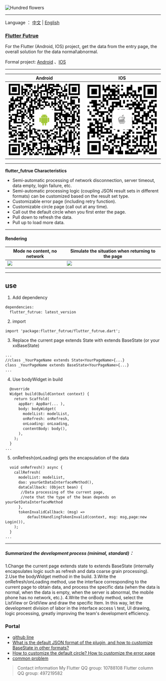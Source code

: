 ![Hundred flowers](https://upload-images.jianshu.io/upload_images/2819106-d285dcf8b86e63bd.jpg?imageMogr2/auto-orient/strip%7CimageView2/2/w/1240)
***
Language ： [中文](https://github.com/android-pf/flutter_futrue/blob/master/README.md)  |  [English](https://github.com/android-pf/flutter_futrue/blob/master/README_EN.md)


### [Flutter Futrue](https://pub.dev/packages/flutter_futrue)

For the Flutter (Android, IOS) project, get the data from the entry page, the overall solution for the data normal\abnormal.

Formal project:   [Android](https://sj.qq.com/myapp/detail.htm?apkName=com.futurenavi.pilot) 、[IOS](https://apps.apple.com/cn/app/id1471076437?l=zh&ls=1&mt=8)
***
|Android|IOS
|-|-
|![](https://raw.githubusercontent.com/android-pf/flutter_futrue/master/example/assets/qr/android-tea.png)|![](https://github.com/android-pf/flutter_futrue/blob/master/example/assets/qr/ios-tea.png?raw=true)

***
**flutter_futrue Characteristics**

- Semi-automatic processing of network disconnection, server timeout, data empty, login failure, etc.
- Semi-automatic processing logic (coupling JSON result sets in different formats) can be customized based on the result set type.
- Customizable error page (including retry function).
- Customizable circle page (call out at any time).
- Call out the default circle when you first enter the page.
- Pull down to refresh the data.
- Pull up to load more data.
 ***
#### Rendering
| Mode no content, no network |  Simulate the situation when returning to the page
|-|-
| ![](https://upload-images.jianshu.io/upload_images/2819106-230c732f73bf4d73.gif?imageMogr2/auto-orient/strip)|![](https://upload-images.jianshu.io/upload_images/2819106-0a03f4e79f2698fa.gif?imageMogr2/auto-orient/strip)|
***
## use
1. Add dependency

```
dependencies:
  flutter_futrue: latest_version
```
2. import
```
import 'package:flutter_futrue/flutter_futrue.dart';
```
3. Replace the current page extends State with extends BaseState (or your xxBaseState)
```
...
//class _YourPageName extends State<YourPageName>{...}
class _YourPageName extends BaseState<YourPageName>{...}
...
```
4. Use bodyWidget in build
```
  @override
  Widget build(BuildContext context) {
    return Scaffold(
      appBar: AppBar(... ),
      body: bodyWidget(
        modelList: modelList,
        onRefresh: onRefresh,
        onLoading: onLoading,
        contentBody: body(),
      ),
    );
  }
...
```
5. onRefresh(onLoading) gets the encapsulation of the data
```
  void onRefresh() async {
    callRefresh(
      modelList: modelList,
      dao: yourGetDataInterfaceMethod(),
      dataCallback: (Object bean) {
       //Data processing of the current page,
       //note that the type of the bean depends on yourGetDataInterfaceMethod
      },
      tokenInvalidCallback: (msg) =>
          defaultHandlingTokenInvalid(context, msg: msg,page:new Login()),
    );
  }
...
```
***
##### Summarized the development process (minimal, standard)：
1.Change the current page extends state to extends BaseState (internally encapsulates logic such as refresh and data coarse grain processing).
2.Use the bodyWidget method in the build.
3.Write the onRefresh/onLoading method, use the interface corresponding to the current page to obtain data, and process the specific data (when the data is normal, when the data is empty, when the server is abnormal, the mobile phone has no network, etc.).
4.Write the onBody method, select the ListView or GridView and draw the specific Item.
In this way, let the development division of labor in the interface access \ test, UI drawing, logic processing, greatly improving the team's development efficiency.

### Portal
- [github line](https://github.com/android-pf/flutter_futrue)
- [What is the default JSON format of the plugin, and how to customize BaseState in other formats?](https://github.com/android-pf/flutter_futrue/blob/master/example/README.md)
- [How to customize the default circle? How to customize the error page](https://github.com/android-pf/flutter_futrue/blob/master/example/README_PROBLEM.md)
- [common problem](https://github.com/android-pf/flutter_futrue/blob/master/example/README_WIDGET.md)


>Contact information
My Flutter QQ group: 10788108
Flutter column QQ group: 497219582